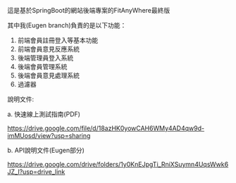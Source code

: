 這是基於SpringBoot的網站後端專案的FitAnyWhere最終版

其中我(Eugen branch)負責的是以下功能：
1. 前端會員註冊登入等基本功能
2. 前端會員意見反應系統
3. 後端管理員登入系統
4. 後端會員管理系統
5. 後端會員意見處理系統
6. 過濾器

說明文件:

a. 快速線上測試指南(PDF)

https://drive.google.com/file/d/18azHK0yowCAH6WMy4AD4qw9d-imMUosd/view?usp=sharing

b. API說明文件(Eugen部分)

https://drive.google.com/drive/folders/1y0KnEJpgTi_RniXSuymn4UqsWwk6JZ_I?usp=drive_link
